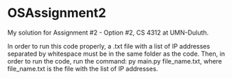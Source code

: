 # OSAssignment2
My solution for Assignment #2 - Option #2, CS 4312 at UMN-Duluth.

In order to run this code properly, a .txt file with a list of IP addresses separated by whitespace must be in the same folder as the code.
Then, in order to run the code, run the command: py main.py file_name.txt, where file_name.txt is the file with the list of IP addresses.
